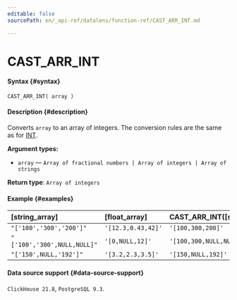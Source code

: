 ```yaml
---
editable: false
sourcePath: en/_api-ref/datalens/function-ref/CAST_ARR_INT.md

---
```


# CAST_ARR_INT



#### Syntax {#syntax}


```
CAST_ARR_INT( array )
```

#### Description {#description}
Converts `array` to an array of integers. The conversion rules are the same as for [INT](INT.md).

**Argument types:**
- `array` — `Array of fractional numbers | Array of integers | Array of strings`


**Return type**: `Array of integers`

#### Example {#examples}



| **[string_array]**          | **[float_array]**   | **CAST_ARR_INT([string_array])**   | **CAST_ARR_INT([float_array])**   |
|:----------------------------|:--------------------|:-----------------------------------|:----------------------------------|
| `"['100','300','200']"`     | `'[12.3,0.43,42]'`  | `'[100,300,200]'`                  | `'[12,0,42]'`                     |
| `"['100','300',NULL,NULL]"` | `'[0,NULL,12]'`     | `'[100,300,NULL,NULL]'`            | `'[0,NULL,12]'`                   |
| `"['150',NULL,'192']"`      | `'[3.2,2.3,3.5]'`   | `'[150,NULL,192]'`                 | `'[3,2,3]'`                       |




#### Data source support {#data-source-support}

`ClickHouse 21.8`, `PostgreSQL 9.3`.
